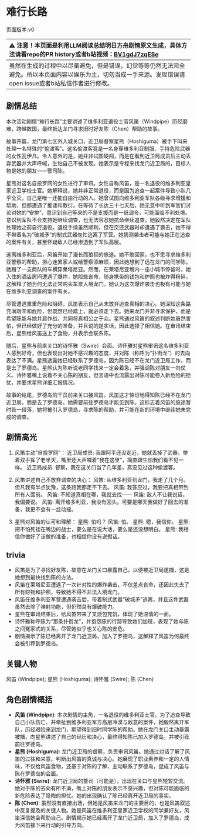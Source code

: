 # 难行长路
页面版本:v0
 

| :warning: 注意！本页面是利用LLM阅读总结明日方舟剧情原文生成，具体方法请看repo的PR history或者b站视频：[BV1gdJ7zqESe](https://www.bilibili.com/video/BV1gdJ7zqESe/)         |
|:----------------------------|
| 虽然在生成的过程中以尽量避免，但是错误，幻觉等等仍然无法完全避免。所以本页面内容以娱乐为主，切勿当成一手来源。发现错误请open issue或者b站私信作者进行修改。|



## 剧情总结
本次活动剧情“难行长路”主要讲述了维多利亚退役士官风笛（Windpipe）历经磨难，跨越数国，最终抵达龙门寻求旧时好友陈（Chen）帮助的故事。

故事开篇，龙门第七区外入城关口，近卫局督察星熊（Hoshiguma）被手下叫来处理一名特殊的“偷渡客”。这名偷渡客竟是一名身穿维多利亚制服、手持危险武器的女性瓦伊凡。令人意外的是，她并非试图硬闯，而是在看到近卫局成员后主动丢弃武器并大声呼喊，生怕自己不被发现。她表示是专程来找龙门近卫局的，目标人物是她的朋友——警司陈。

星熊对这名自投罗网的女性进行了审讯。女性自称风笛，是一名退役的维多利亚皇家近卫学校士官。她解释说，她并非正常退役，而是因为追查一起案件导致小队几乎全灭，自己是唯一还能自由行动的人。她曾试图向维多利亚军队各级寻求增援和帮助，但都遭遇了推诿和敷衍。在等待了长达三十七天后，她无意中听到军官们讨论对她的“安排”，意识到自己等来的不是支援而是一纸调令，可能面临不利处境。意识到军队不会支持她继续调查，也无法容忍她抗命继续追查，她毅然决定在军队处理她之前自行退役。退役手续虽然顺利，但在交还武器时却遭遇了袭击，她不得不带着名为“破城矛”的制式武器匆忙逃离了军营。她猜测袭击者可能与她正在追查的案件有关，甚至怀疑敌人已经渗透到了军队高层。

逃离维多利亚后，风笛开始了漫长而狼狈的旅途。她不敢回家，也不愿寻求维多利亚警察的帮助，担心连累家人或给警察添麻烦，因此她想到了远在龙门的同学陈。她蹭了一支商队的车横穿莱塔尼亚。然而，在莱塔尼亚境内一座小城市停留时，她入住的酒店房间遭遇了爆炸，她险些丧命，随身携带的钱包和护照也被炸得粉碎，这解释了她为何无法正常购买车票入境龙门。她认为这次爆炸袭击也极有可能与她在维多利亚调查的案件有关。

尽管遭遇重重危险和阻碍，风笛表示自己从未放弃追查真相的决心。她深知这条路充满艰辛和危险，但既然已经踏上，就必须走下去。她来龙门并非寻求保护，而是希望陈能与她并肩作战，共同将真相公之于众。星熊通过风笛的叙述判断她虽然害怕，但已经做好了充分的准备，并且说的是实话，因此选择了相信她。在审讯结束后，星熊给风笛送上了食物，并表示会联系陈。

随后，星熊与前来关口的诗怀雅（Swire）会面。诗怀雅对星熊审讯这名维多利亚人感到好奇，但也表现出对她不感兴趣的态度，并对陈（称呼为“扑街龙”）的去向表达了不满。星熊透露她已经联系了罗德岛，因为陈已经不在龙门近卫局工作，而是去了罗德岛。星熊认为陈听说老同学找来一定会着急，并强调陈对朋友一向仗义。诗怀雅嘴上说着不关心陈的朋友，但言语中也流露出对陈可能卷入新危险的担忧，并要求星熊详细汇报情况。

故事的结尾，罗德岛的干员前来关口接风笛。风笛这才惊讶地得知陈已经不在龙门近卫局，而是去了罗德岛，她需要前往罗德岛才能见到陈。这标志着风笛的旅途暂时告一段落，她将被引入罗德岛，寻求陈的帮助，并可能在新的环境中继续她未完成的调查。
## 剧情高光
1.  风笛主动“自投罗网”：
    近卫局成员: 我跟阿平还没走近，她就丢掉了武器，举着双手挥了老半天，嘴里还大声喊着“我在这里”，简直跟生怕我们看不见一样。
    近卫局成员: 督察，我在这关口当了几年差，真没见过这种偷渡客。

2.  风笛讲述自己不放弃调查的决心：
    风笛: 从维多利亚到龙门，我走了几个月。但凡我有半点犹豫，这条路我都走不下去。
    风笛: 我答应过，我要把真相带到所有人面前。
    风笛: 不知道真相在哪，我就去找——
    风笛: 敌人不让我说话，我偏要说。
    风笛: 离开维多利亚，我没有回头。可要是哪天我做好了回去的准备，我更不会有一丝动摇。

3.  星熊对风笛的认可和理解：
    星熊: 怕吗？
    风笛: 怕。
    星熊: 嗯，我信你。
    星熊: 把不怕死挂在嘴边的战士，要么是在说大话，要么是还没想明白。
    星熊: 我相信你做好了该做的准备，也相信你没有说假话。
## trivia
*   风笛是为了寻找好友陈，故意在龙门关口暴露自己，以便被近卫局逮捕，这是她想到最快找到陈的方法。
*   风笛在莱塔尼亚遭遇了一次针对性的爆炸袭击，不仅差点丧命，还因此失去了所有财物和护照，导致她不得不非法入境龙门。
*   风笛在维多利亚军营遭遇袭击后，带着制式武器“破城矛”逃离，并且这件武器虽然去除了弹射功能，但仍然具有爆破能力。
*   星熊在审讯结束后，给风笛带来了叉烧包充饥，体现了她温情的一面。
*   诗怀雅称呼陈为“那条扑街龙”，并抱怨陈的行踪导致她们加班，表现了她与陈之间冤家式的关系，尽管她似乎也关心陈的安危。
*   剧情揭示了陈已经离开了龙门近卫局，加入了罗德岛，这解释了风笛为何最终会被引荐到罗德岛。
## 关键人物
风笛 (Windpipe); 星熊 (Hoshiguma); 诗怀雅 (Swire); 陈 (Chen)
## 角色剧情概括
-   **风笛 (Windpipe)**: 本次剧情的主角，一名退役的维多利亚士官。为了追查导致自己小队伤亡、并牵扯到维多利亚军方高层冷漠与敌意的案件，她毅然离开军队，历经艰险来到龙门，期望得到旧时同学陈的帮助。她在龙门关口主动暴露被捕，向星熊讲述了自己的经历和决心，最终得知陈已加入罗德岛，并被引荐前往罗德岛。
-   **星熊 (Hoshiguma)**: 龙门近卫局的督察，负责审讯风笛。她通过对话了解了风笛的过往和来意，判断出风笛的真诚与决心。她展现了职业素养和一定的人情味，不仅给风笛食物，还基于对陈的了解，主动联系了罗德岛，促成了风笛与陈在罗德岛的会面。
-   **诗怀雅 (Swire)**: 龙门近卫局的警司（可能是），出现在关口与星熊短暂交流。她对于陈的去向有所不满，嘴上对陈的朋友表示不感兴趣，但对陈可能面临的新危险表达了隐晦的担忧。她的出现确认了陈已经离开近卫局的事实。
-   **陈 (Chen)**: 虽然没有直接出场，但她是风笛来龙门的主要目的，也是风笛叙述中反复提及的关键人物。她是风笛在维多利亚皇家近卫学校的同学兼好友，风笛深信她会帮助自己。剧情揭示她已经离开了龙门近卫局，加入了罗德岛，成为风笛接下来行动的引导方向。
